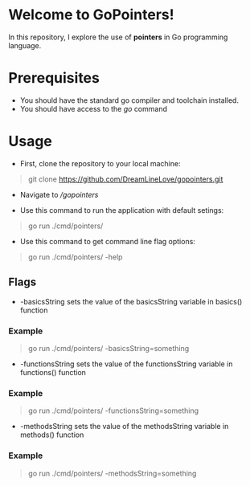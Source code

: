 # Welcome to GoPointers!
In this repository, I explore the use of **pointers** in Go programming language.

# Prerequisites
- You should have the standard go compiler and toolchain installed.
- You should have access to the *go* command

# Usage
- First, clone the repository to your local machine:
> git clone https://github.com/DreamLineLove/gopointers.git

- Navigate to */gopointers*

- Use this command to run the application with default setings:
> go run ./cmd/pointers/

- Use this command to get command line flag options:
> go run ./cmd/pointers/ -help

## Flags
- -basicsString sets the value of the basicsString variable in basics() function
### Example
> go run ./cmd/pointers/ -basicsString=something
- -functionsString sets the value of the functionsString variable in functions() function
### Example
> go run ./cmd/pointers/ -functionsString=something
- -methodsString sets the value of the methodsString variable in methods() function
### Example
> go run ./cmd/pointers/ -methodsString=something

